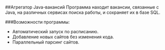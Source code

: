 ##Агрегатор Java-вакансий
Программа находит вакансии, связанные с Java, на различных сервисах поиска работы, и сохраняет
их в базе SQL.

###Возможности программы:
- Автоматический запуск по расписанию.
- Добавление новых сайтов без изменения кода.
- Параллельный парсинг сайтов.